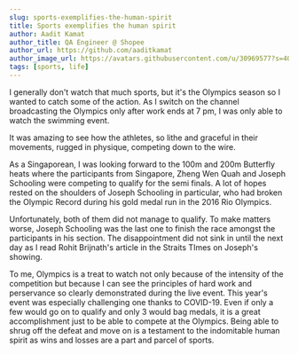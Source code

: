 ```yaml
---
slug: sports-exemplifies-the-human-spirit
title: Sports exemplifies the human spirit
author: Aadit Kamat
author_title: QA Engineer @ Shopee
author_url: https://github.com/aaditkamat
author_image_url: https://avatars.githubusercontent.com/u/30969577?s=400&u=9558fc3557d79c88a7080034fe8c22654aca2e4d&v=4
tags: [sports, life]
---
```


I generally don't watch that much sports, but it's the Olympics season so I wanted to catch some of the action. As I switch on the channel broadcasting the Olympics only after work ends at 7 pm, I was only able to watch the swimming event.

It was amazing to see how the athletes, so lithe and graceful in their movements, rugged in physique, competing down to the wire.

As a Singaporean, I was looking forward to the 100m and 200m Butterfly heats where the participants from Singapore, Zheng Wen Quah and Joseph Schooling were competing to qualify for the semi finals. A lot of hopes rested on the shoulders of Joseph Schooling in particular, who had broken the Olympic Record during his gold medal run in the 2016 Rio Olympics.

Unfortunately, both of them did not manage to qualify. To make matters worse, Joseph Schooling was the last one to finish the race amongst the participants in his section. The disappointment did not sink in until the next day as I read Rohit Brijnath's article in the Straits TImes on Joseph's showing.

To me, Olympics is a treat to watch not only because of the intensity of the competition but because I can see the principles of hard work and perservance so clearly demonstrated during the live event. This year's event was especially challenging one thanks to COVID-19. Even if only a few would go on to qualify and only 3 would bag medals, it is a great accomplishment just to be able to compete at the Olympics. Being able to shrug off the defeat and move on is a testament to the indomitable human spirit as wins and losses are a part and parcel of sports.